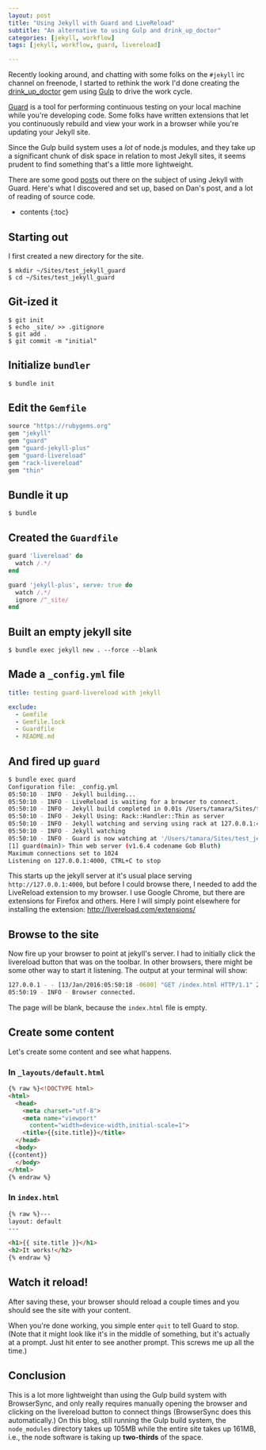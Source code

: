 ```yaml
---
layout: post
title: "Using Jekyll with Guard and LiveReload"
subtitle: "An alternative to using Gulp and drink_up_doctor"
categories: [jekyll, workflow]
tags: [jekyll, workflow, guard, livereload]

---
```

Recently looking around, and chatting with some folks on the `#jekyll`
irc channel on freenode, I started to rethink the work I'd done
creating the [drink_up_doctor] gem using [Gulp] to drive the work cycle.


[Gulp]: http://gulpjs.com "The streaming build system"
[drink_up_doctor]: https://github.com/tamouse/drink_up_doctor "Build a new jekyll site that is driven with gulp"
[Guard]: http://guardgem.org/ "Guard is a command line tool to easily handle events on file system modifications."

[Guard] is a tool for performing continuous testing on your local
machine while you're developing code. Some folks have written
extensions that let you continuously rebuild and view your work in a
browser while you're updating your Jekyll site.

Since the Gulp build system uses a *lot* of node.js modules, and they
take up a significant chunk of disk space in relation to most Jekyll
sites, it seems prudent to find something that's a little more
lightweight.

There are some good
[posts](http://dan.doezema.com/2014/01/setting-up-livereload-with-jekyll/)
out there on the subject of using Jekyll with Guard. Here's what I
discovered and set up, based on Dan's post, and a lot of reading of
source code.

* contents
{:toc}

## Starting out

I first created a new directory for the site.

    $ mkdir ~/Sites/test_jekyll_guard
    $ cd ~/Sites/test_jekyll_guard

## Git-ized it

    $ git init
    $ echo _site/ >> .gitignore
	$ git add .
    $ git commit -m "initial"

## Initialize `bundler`

    $ bundle init

## Edit the `Gemfile`

``` ruby
source "https://rubygems.org"
gem "jekyll"
gem "guard"
gem "guard-jekyll-plus"
gem "guard-livereload"
gem "rack-livereload"
gem "thin"
```

## Bundle it up

    $ bundle

## Created the `Guardfile`

``` ruby
guard 'livereload' do
  watch /.*/
end

guard 'jekyll-plus', serve: true do
  watch /.*/
  ignore /^_site/
end
```

## Built an empty jekyll site

    $ bundle exec jekyll new . --force --blank

## Made a `_config.yml` file

``` yaml
title: testing guard-livereload with jekyll

exclude:
  - Gemfile
  - Gemfile.lock
  - Guardfile
  - README.md
```

## And fired up `guard`

``` bash
$ bundle exec guard
Configuration file: _config.yml
05:50:10 - INFO - Jekyll building...
05:50:10 - INFO - LiveReload is waiting for a browser to connect.
05:50:10 - INFO - Jekyll build completed in 0.01s /Users/tamara/Sites/test_jekyll_guard → _site
05:50:10 - INFO - Jekyll Using: Rack::Handler::Thin as server
05:50:10 - INFO - Jekyll watching and serving using rack at 127.0.0.1:4000
05:50:10 - INFO - Jekyll watching
05:50:10 - INFO - Guard is now watching at '/Users/tamara/Sites/test_jekyll_guard'
[1] guard(main)> Thin web server (v1.6.4 codename Gob Bluth)
Maximum connections set to 1024
Listening on 127.0.0.1:4000, CTRL+C to stop
```

This starts up the jekyll server at it's usual place serving
`http://127.0.0.1:4000`, but before I could browse there, I needed to
add the LiveReload extension to my browser. I use Google Chrome, but
there are extensions for Firefox and others. Here I will simply point
elsewhere for installing the extension:
<http://livereload.com/extensions/>

## Browse to the site

Now fire up your browser to point at jekyll's server. I had to
initially click the livereload button that was on the toolbar. In
other browsers, there might be some other way to start it
listening. The output at your terminal will show:

``` bash
127.0.0.1 - - [13/Jan/2016:05:50:18 -0600] "GET /index.html HTTP/1.1" 200 - 0.0019
05:50:19 - INFO - Browser connected.

```

The page will be blank, because the `index.html` file is empty.

## Create some content

Let's create some content and see what happens.

### In `_layouts/default.html`


``` html
{% raw %}<!DOCTYPE html>
<html>
  <head>
    <meta charset="utf-8">
    <meta name="viewport"
	  content="width=device-width,initial-scale=1">
    <title>{{site.title}}</title>
  </head>
  <body>
{{content}}
  </body>
</html>
{% endraw %}
```


### In `index.html`

``` html
{% raw %}---
layout: default
---

<h1>{{ site.title }}</h1>
<h2>It works!</h2>
{% endraw %}
```

## Watch it reload!

After saving these, your browser should reload a couple times and you
should see the site with your content.

When you're done working, you simple enter `quit` to tell Guard to
stop. (Note that it might look like it's in the middle of something,
but it's actually at a prompt. Just hit enter to see another
prompt. This screws me up all the time.)

## Conclusion

This is a lot more lightweight than using the Gulp build system with
BrowserSync, and only really requires manually opening the browser and
clicking on the livereload button to connect things (BrowserSync does
this automatically.) On this blog, still running the Gulp build
system, the `node_modules` directory takes up 105MB while the entire
site takes up 161MB, i.e., the node software is taking up
**two-thirds** of the space.
